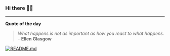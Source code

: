 ### Hi there 👋🏻


---

**Quote of the day**

> *What happens is not as important as how you react to what happens.* - **Ellen Glasgow** 

[![README.md](https://github.com/marcolovazzano/marcolovazzano/actions/workflows/readme.yml/badge.svg?branch=main)](https://github.com/marcolovazzano/marcolovazzano/actions/workflows/readme.yml)
